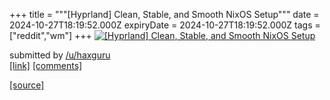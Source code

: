 +++
title = """[Hyprland] Clean, Stable, and Smooth NixOS Setup"""
date = 2024-10-27T18:19:52.000Z
expiryDate = 2024-10-27T18:19:52.000Z
tags = ["reddit","wm"]
+++
[![[Hyprland] Clean, Stable, and Smooth NixOS Setup ](https://preview.redd.it/cpcasx7dccxd1.gif?width=640&crop=smart&s=d4b66666c44fa18cf84184eceac3db80d4f90644 "[Hyprland] Clean, Stable, and Smooth NixOS Setup ")](https://www.reddit.com/r/unixporn/comments/1gdhgy7/hyprland_clean_stable_and_smooth_nixos_setup/)

submitted by [/u/haxguru](https://www.reddit.com/user/haxguru)  
[\[link\]](https://i.redd.it/cpcasx7dccxd1.gif) [\[comments\]](https://www.reddit.com/r/unixporn/comments/1gdhgy7/hyprland_clean_stable_and_smooth_nixos_setup/)

[[source]](https://www.reddit.com/r/unixporn/comments/1gdhgy7/hyprland_clean_stable_and_smooth_nixos_setup/)
